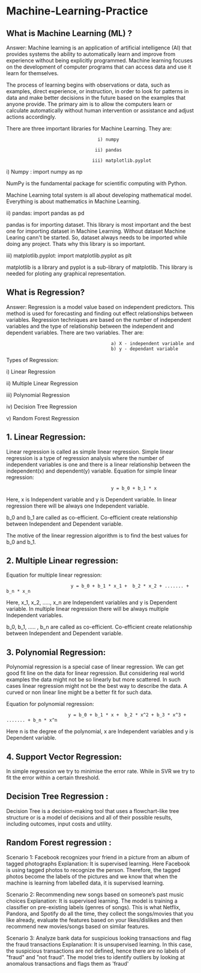 # Machine-Learning-Practice

## What is Machine Learning (ML) ?

Answer: Machine learning is an application of artificial intelligence (AI) that provides systems the ability to automatically learn and improve from experience without being explicitly programmed. Machine learning focuses on the development of computer programs that can access data and use it learn for themselves.

The process of learning begins with observations or data, such as examples, direct experience, or instruction, in order to look for patterns in data and make better decisions in the future based on the examples that anyone provide. The primary aim is to allow the computers learn or calculate automatically without human intervention or assistance and adjust actions accordingly.

There are three important libraries for Machine Learning. They are:
                                      
                                      i) numpy
                                      
                                     ii) pandas
                                     
                                    iii) matplotlib.pyplot
                                    
i) Numpy : import numpy as np

NumPy is the fundamental package for scientific computing with Python. 

Machine Learning total system is all about developing mathematical model. Everything is about mathematics in Machine Learning. 

ii) pandas: import pandas as pd

pandas is for importing dataset. This library is most important and the best one for importing dataset in Machine Learning. Without dataset Machine Learing cann't be started. So, dataset always needs to be imported while doing any project. Thats why this library is so important.

iii) matplotlib.pyplot: import matplotlib.pyplot as plt

matplotlib is a library and pyplot is a sub-library of matplotlib. This library is needed for ploting any graphical representation.

## What is Regression?

Answer: Regression is a model value based on independent predictors. This method is used for forecasting and finding out effect relationships between variables. Regression techniques are based on the number of independent variables and the type of relationship between the independent and dependent variables. There are two variables. Ther are:

                                           a) X - independent variable and
                                           b) y - dependant variable

Types of Regression:

  i) Linear Regression

 ii) Multiple Linear Regression

iii) Polynomial Regression

 iv) Decision Tree Regression

  v) Random Forest Regression

## 1. Linear Regression: 

Linear regression is called as simple linear regression. Simple linear regression is a type of regression analysis where the number of independent variables is one and there is a linear relationship between the independent(x) and dependent(y) variable. Equation for simple linear regression:

                                           y = b_0 + b_1 * x
                                      
Here, x is Independent variable and y is Dependent variable. In linear regression there will be always one Independent variable.

b_0 and b_1 are called as co-efficient. Co-efficient create relationship between Independent and Dependent variable.

The motive of the linear regression algorithm is to find the best values for b_0 and b_1. 

## 2. Multiple Linear regression: 

Equation for multiple linear regression:

                            y = b_0 + b_1 * x_1 +  b_2 * x_2 + ....... + b_n * x_n
                            
Here, x_1, x_2, ....., x_n are Independent variables and y is Dependent variable. In multiple linear regression there will be always multiple Independent variables.        

b_0, b_1, ..... , b_n are called as co-efficient. Co-efficient create relationship between Independent and Dependent variable.

## 3. Polynomial Regression:

Polynomial regression is a special case of linear regression. We can get good fit line on the data for linear regression. But considering real world examples the data might not be so linearly but more scattered. In such cases linear regression might not be the best way to describe the data. A curved or non linear line might be a better fit for such data.

Equation for polynomial regression:

                           y = b_0 + b_1 * x +  b_2 * x^2 + b_3 * x^3 + ....... + b_n * x^n

Here n is the degree of the polynomial, x are Independent variables and y is Dependent variable.


## 4. Support Vector Regression:

In simple regression we try to minimise the error rate. While in SVR we try to fit the error within a certain threshold.

## Decision Tree Regression :
Decision Tree is a decision-making tool that uses a flowchart-like tree structure or is a model of decisions and all of their possible results, including outcomes, input costs and utility.

## Random Forest regression :

Scenario 1: Facebook recognizes your friend in a picture from an album of tagged photographs
Explanation: It is supervised learning. Here Facebook is using tagged photos to recognize the person. 
Therefore, the tagged photos become the labels of the pictures and we know that when the machine is learning from labelled data, it is supervised learning.

Scenario 2: Recommending new songs based on someone’s past music choices
Explanation: It is supervised learning. The model is training a classifier on pre-existing labels (genres of songs).
This is what Netflix, Pandora, and Spotify do all the time, they collect the songs/movies that you like already, 
evaluate the features based on your likes/dislikes and then recommend new movies/songs based on similar features.

Scenario 3: Analyze bank data for suspicious looking transactions and flag the fraud transactions
Explanation: It is unsupervised learning. In this case, the suspicious transactions are not defined, 
hence there are no labels of "fraud" and "not fraud". The model tries to identify outliers by looking at anomalous transactions and flags them as 'fraud'

